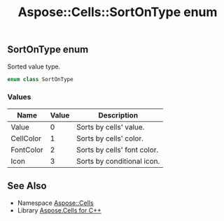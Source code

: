 ﻿---
title: Aspose::Cells::SortOnType enum
linktitle: SortOnType
second_title: Aspose.Cells for C++ API Reference
description: 'Aspose::Cells::SortOnType enum. Sorted value type in C++.'
type: docs
weight: 24600
url: /cpp/aspose.cells/sortontype/
---
## SortOnType enum


Sorted value type.

```cpp
enum class SortOnType
```

### Values

| Name | Value | Description |
| --- | --- | --- |
| Value | 0 | Sorts by cells' value. |
| CellColor | 1 | Sorts by cells' color. |
| FontColor | 2 | Sorts by cells' font color. |
| Icon | 3 | Sorts by conditional icon. |

## See Also

* Namespace [Aspose::Cells](../)
* Library [Aspose.Cells for C++](../../)
